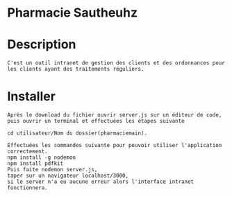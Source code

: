 # Pharmacie Sautheuhz

# Description
    C'est un outil intranet de gestion des clients et des ordonnances pour les clients ayant des traitements réguliers.


# Installer
    Après le download du fichier ouvrir server.js sur un éditeur de code,
    puis ouvrir un terminal et effectuées les étapes suivante

    cd utilisateur/Nom du dossier(pharmaciemain).

    Effectuées les commandes suivante pour pouvoir utiliser l'application correctement.
    npm install -g nodemon
    npm install pdfkit
    Puis faite nodemon server.js,
    taper sur un navigateur localhost/3000,
    si le server n'a eu aucune erreur alors l'interface intranet fonctionnera.